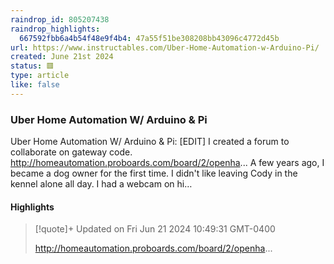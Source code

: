 ```yaml
---
raindrop_id: 805207438
raindrop_highlights:
  667592fbb6a4b54f48e9f4b4: 47a55f51be308208bb43096c4772d45b
url: https://www.instructables.com/Uber-Home-Automation-w-Arduino-Pi/
created: June 21st 2024
status: 🟥
type: article
like: false
---
```



### Uber Home Automation W/ Arduino &amp; Pi

Uber Home Automation W/ Arduino &amp; Pi: [EDIT]  I created a forum to collaborate on gateway code.  
http://homeautomation.proboards.com/board/2/openha...
A few years ago, I became a dog owner for the first time. I didn&#39;t like leaving Cody in the kennel alone all day.  I had a webcam on hi…

#### Highlights

> [!quote]+ Updated on Fri Jun 21 2024 10:49:31 GMT-0400
>
> http://homeautomation.proboards.com/board/2/openha...
